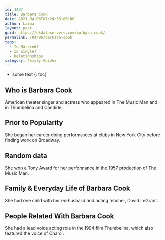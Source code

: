 ```yaml
---
id: 3497
title: Barbara Cook
date: 2021-04-06T07:24:53+00:00
author: Laima
layout: post
guid: https://ukdataservers.com/barbara-cook/
permalink: /04/06/barbara-cook
tags:
  - Is Married?
  - Is Single?
  - Relationships
category: Family Guides
---
```


* some text
{: toc}


## Who is Barbara Cook
                  
                  
                  
American theater singer and actress who appeared in The Music Man and in Thumbelina and Candide. 
                  
              
            
              
            
                
                
                
## Prior to Popularity
                  
                  
                  
She began her career doing performances at clubs in New York City before finding work on Broadway.
                  
              
            
              
            
                
                
                
## Random data
                  
                  
                  
She won a Tony Award for her performance in the 1957 production of The Music Man.
                  
              
            
              
            
                
                
                
## Family & Everyday Life of Barbara Cook
                  
                  
                  
She had one child with her ex-husband and acting teacher, David LeGrant.
                  
              
            
              
            
                
                
                
## People Related With Barbara Cook
                  
                  
                  
She had a lead voice acting role in the 1994 film Thumbelina, which also featured the voice of Charo .
                  
              
            
              
            
                
              
            
              
              
            
            
              
            
          
          
          